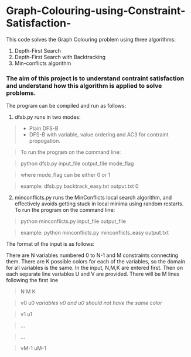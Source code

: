 # Graph-Colouring-using-Constraint-Satisfaction-

This code solves the Graph Colouring problem using three algorithms:
1. Depth-First Search
2. Depth-First Search with Backtracking
3. Min-conflicts algorithm

### The aim of this project is to understand contraint satisfaction and understand how this algorithm is applied to solve problems.


The program can be compiled and run as follows:

1. dfsb.py runs in two modes: 
> * Plain DFS-B 
> * DFS-B with variable, value ordering and AC3 for contraint propogation. 

> To run the program on the command line:

>	python dfsb.py input_file output_file mode_flag

>	where mode_flag can be either 0 or 1

> example: dfsb.py backtrack_easy.txt output.txt 0

2. minconflicts.py runs the MinConflicts local search algorithm, and effectively avoids getting stuck in local minima using random restarts. To run the program on the command line:

> python minconflicts.py input_file output_file

> example: python minconflicts.py minconflicts_easy output.txt

The format of the input is as follows:

There are N variables numbered 0 to N-1 and M constraints connecting them. There are K possible colors for each of the variables, so the domain for all variables is the same. In the input, N,M,K are entered first. Then on each separate line variables U and V are provided. There will be M lines following the first line

> N  M  K 

> v0 u0  *variables v0 and u0 should not have the same color*

> v1 u1

> ... 

> ...

> vM-1   uM-1



